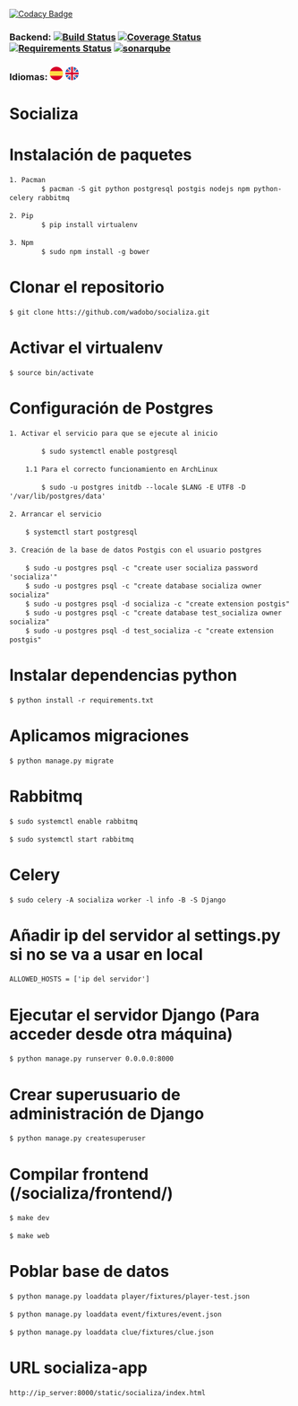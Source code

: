 [![Codacy Badge](https://api.codacy.com/project/badge/Grade/f517680e64c14e428ecb046364efbb48)](https://www.codacy.com/app/virako-9/socializa?utm_source=github.com&amp;utm_medium=referral&amp;utm_content=wadobo/socializa&amp;utm_campaign=Badge_Grade)

### Backend: [![Build Status](https://travis-ci.org/wadobo/socializa.svg?branch=master)](https://travis-ci.org/wadobo/socializa) [![Coverage Status](https://coveralls.io/repos/github/wadobo/socializa/badge.svg?branch=master)](https://coveralls.io/github/wadobo/socializa?branch=master) [![Requirements Status](https://requires.io/github/wadobo/socializa/requirements.svg?branch=master)](https://requires.io/github/wadobo/socializa/requirements/?branch=master) [![sonarqube](https://sonarqube.com/api/badges/gate?key=socializa)](https://sonarqube.com/dashboard/index/socializa)

### Idiomas:  [![Spanish](/readme/icons/es.png)](/readme/archlinux/es/README.md) [![English](/readme/icons/en.png)](/readme/archlinux/en/README.md)

# Socializa

# Instalación de paquetes

    1. Pacman
        	$ pacman -S git python postgresql postgis nodejs npm python-celery rabbitmq

    2. Pip
        	$ pip install virtualenv

    3. Npm
        	$ sudo npm install -g bower


# Clonar el repositorio

	$ git clone htts://github.com/wadobo/socializa.git

# Activar el virtualenv

	$ source bin/activate

# Configuración de Postgres

    1. Activar el servicio para que se ejecute al inicio

        	$ sudo systemctl enable postgresql

        1.1	Para el correcto funcionamiento en ArchLinux

            $ sudo -u postgres initdb --locale $LANG -E UTF8 -D '/var/lib/postgres/data'

	2. Arrancar el servicio

        $ systemctl start postgresql

    3. Creación de la base de datos Postgis con el usuario postgres

        $ sudo -u postgres psql -c "create user socializa password 'socializa'"
        $ sudo -u postgres psql -c "create database socializa owner socializa"
        $ sudo -u postgres psql -d socializa -c "create extension postgis"
        $ sudo -u postgres psql -c "create database test_socializa owner socializa"
        $ sudo -u postgres psql -d test_socializa -c "create extension postgis"


# Instalar dependencias python

	$ python install -r requirements.txt

# Aplicamos migraciones

	$ python manage.py migrate

# Rabbitmq

    $ sudo systemctl enable rabbitmq

    $ sudo systemctl start rabbitmq

# Celery

    $ sudo celery -A socializa worker -l info -B -S Django

# Añadir ip del servidor al settings.py si no se va a usar en local

	ALLOWED_HOSTS = ['ip del servidor']

# Ejecutar el servidor Django (Para acceder desde otra máquina)

	$ python manage.py runserver 0.0.0.0:8000

# Crear superusuario de administración de Django 

	$ python manage.py createsuperuser

# Compilar frontend (/socializa/frontend/)

	$ make dev

	$ make web

# Poblar base de datos

    $ python manage.py loaddata player/fixtures/player-test.json

	$ python manage.py loaddata event/fixtures/event.json

	$ python manage.py loaddata clue/fixtures/clue.json

# URL socializa-app 

    http://ip_server:8000/static/socializa/index.html
